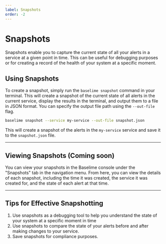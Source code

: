```yaml
---
label: Snapshots
order: -2
---
```


# Snapshots

Snapshots enable you to capture the current state of all your alerts in a service at a given point in time. This can be useful for debugging purposes or for creating a record of the health of your system at a specific moment.

## Using Snapshots

To create a snapshot, simply run the `baselime snapshot` command in your terminal. This will create a snapshot of the current state of all alerts in the current service, display the results in the terminal, and output them to a file in JSON format. You can specify the output file path using the `--out-file` flag.

```bash # :icon-terminal: terminal
baselime snapshot --service my-service --out-file snapshot.json
```

This will create a snapshot of the alerts in the `my-service` service and save it to the `snapshot.json` file.

---

## Viewing Snapshots (Coming soon)

You can view your snapshots in the Baselime console under the "Snapshots" tab in the navigation menu. From here, you can view the details of each snapshot, including the time it was created, the service it was created for, and the state of each alert at that time.

---

## Tips for Effective Snapshotting

1. Use snapshots as a debugging tool to help you understand the state of your system at a specific moment in time
2. Use snapshots to compare the state of your alerts before and after making changes to your service.
3. Save snapshots for compliance purposes.

